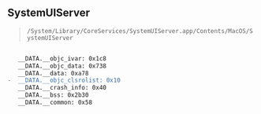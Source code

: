 ## SystemUIServer

> `/System/Library/CoreServices/SystemUIServer.app/Contents/MacOS/SystemUIServer`

```diff

   __DATA.__objc_ivar: 0x1c8
   __DATA.__objc_data: 0x738
   __DATA.__data: 0xa78
-  __DATA.__objc_clsrolist: 0x10
   __DATA.__crash_info: 0x40
   __DATA.__bss: 0x2b30
   __DATA.__common: 0x58

```
